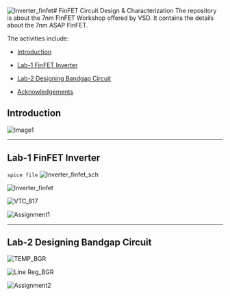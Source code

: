 ![Inverter_finfet](https://github.com/user-attachments/assets/e5fc5ed7-d484-4ef8-8f20-e51a71e3260f)# FinFET Circuit Design & Characterization
The repository is about the 7nm FinFET Workshop offered by VSD.
It contains the details about the 7nm ASAP FinFET.


The activities include:
<div class="toc">
  <ul>
    <li><a href="#header-1">Introduction</a></li>
  </ul>
</div>  

<div class="toc">
  <ul>
    <li><a href="#header-2">Lab-1 FinFET Inverter</a></li>
  </ul>
</div>  

<div class="toc">
  <ul>
    <li><a href="#header-3">Lab-2 Designing Bandgap Circuit</a></li>
  </ul>
</div>  

<div class="toc">
  <ul>
    <li><a href="#header-4">Acknowledgements</a></li>
  </ul>
</div>  

## <h2 id="header-1">Introduction</h2>

![Image1](<img width="477" height="357" alt="image" src="https://github.com/user-attachments/assets/7fdecd58-bb1d-4ac7-a5ba-5e53db9350a3" />)


---------------------------------------------------------------------------------------------------------------------------
## <h2 id="header-2">Lab-1 FinFET Inverter</h2>

```spice file```
![Inverter_finfet_sch](https://github.com/user-attachments/assets/c4a732b0-a32c-47ea-b30c-f08571ee5423)

![Inverter_finfet](https://github.com/user-attachments/assets/922a81d6-e71a-4be0-b2f5-880b0d371f6a)


![VTC_817](https://github.com/user-attachments/assets/35ed3782-4c25-4cff-8ad0-12e99dbd5d8e)

![Assignment1](https://github.com/user-attachments/assets/521b00df-6ef2-4841-8d99-6a7f7c745c3e)

---------------------------------------------------------------------------------------------------------------------------
## <h2 id="header-3">Lab-2 Designing Bandgap Circuit</h2>

![TEMP_BGR](https://github.com/user-attachments/assets/446e9db9-6d9c-45a4-b064-61af3824fece)

![Line Reg_BGR](https://github.com/user-attachments/assets/318125cb-205d-4664-a76e-4ee0f7fe7745)

![Assignment2](https://github.com/user-attachments/assets/a254269e-9b79-4c08-8afb-14ae5b6a3fbf)




